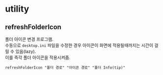 # utility

## refreshFolderIcon

폴더 아이콘 변경 프로그램.  
수동으로 `desktop.ini` 파일을 수정한 경우 아이콘이 화면에 적용될때까지는 시간이 걸릴 수 있음(lazy).  
이를 즉각 폴더 아이콘을 적용시켜줌.
```
refreshFolderIcon "폴더 경로" "아이콘 경로" "폴더 Info(tip)"
```